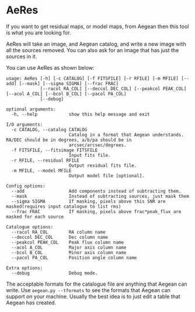 # AeRes

If you want to get residual maps, or model maps, from Aegean then this tool is what you are looking for.

AeRes will take an image, and Aegean catalog, and write a new image with all the sources removed. You can also ask for an image that has just the sources in it.

You can use AeRes as shown below:

```console
usage: AeRes [-h] [-c CATALOG] [-f FITSFILE] [-r RFILE] [-m MFILE] [--add] [--mask] [--sigma SIGMA] [--frac FRAC]
             [--racol RA_COL] [--deccol DEC_COL] [--peakcol PEAK_COL] [--acol A_COL] [--bcol B_COL] [--pacol PA_COL]
             [--debug]

optional arguments:
  -h, --help            show this help message and exit

I/O arguments:
  -c CATALOG, --catalog CATALOG
                        Catalog in a format that Aegean understands. RA/DEC should be in degrees, a/b/pa should be in
                        arcsec/arcsec/degrees.
  -f FITSFILE, --fitsimage FITSFILE
                        Input fits file.
  -r RFILE, --residual RFILE
                        Output residual fits file.
  -m MFILE, --model MFILE
                        Output model file [optional].

Config options:
  --add                 Add components instead of subtracting them.
  --mask                Instead of subtracting sources, just mask them
  --sigma SIGMA         If masking, pixels above this SNR are masked(requires input catalogue to list rms)
  --frac FRAC           If masking, pixels above frac*peak_flux are masked for each source

Catalogue options:
  --racol RA_COL        RA column name
  --deccol DEC_COL      Dec column name
  --peakcol PEAK_COL    Peak flux column name
  --acol A_COL          Major axis column name
  --bcol B_COL          Minor axis column name
  --pacol PA_COL        Position angle column name

Extra options:
  --debug               Debug mode.
```

The acceptable formats for the catalogue file are anything that Aegean can write. Use `aegean.py --tformats` to see the formats that Aegean can support on your machine. Usually the best idea is to just edit a table that Aegean has created.
